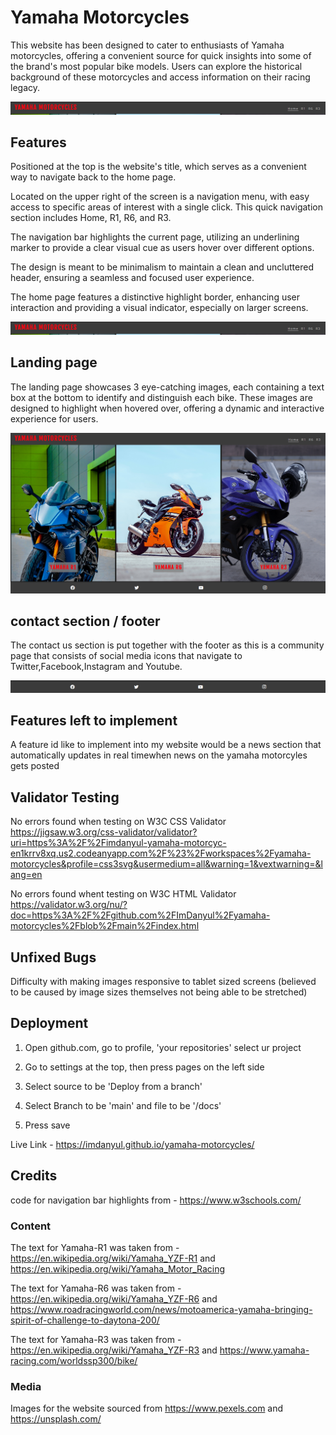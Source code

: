 # Yamaha Motorcycles

This website has been designed to cater to enthusiasts of Yamaha motorcycles, offering a convenient source for quick insights into some of the brand's most popular bike models. Users can explore the historical background of these motorcycles and access information on their racing legacy.</p>

![Website Preview](https://github.com/ImDanyul/yamaha-motorcycles/blob/main/media/3%20-%20kdtdpFa.png)

## Features

Positioned at the top is the website's title, which serves as a convenient way to navigate back to the home page.

Located on the upper right of the screen is a navigation menu, with easy access to specific areas of interest with a single click. This quick navigation section includes Home, R1, R6, and R3.

The navigation bar highlights the current page, utilizing an underlining marker to provide a clear visual cue as users hover over different options.

The design is meant to be minimalism to maintain a clean and uncluttered header, ensuring a seamless and focused user experience.

The home page features a distinctive highlight border, enhancing user interaction and providing a visual indicator, especially on larger screens.

![Nav Bar](https://github.com/ImDanyul/yamaha-motorcycles/blob/main/media/3%20-%20kdtdpFa.png)

## Landing page

The landing page showcases 3 eye-catching images, each containing a text box at the bottom to identify and distinguish each bike. These images are designed to highlight when hovered over, offering a dynamic and interactive experience for users.

![Landing Page](https://github.com/ImDanyul/yamaha-motorcycles/blob/main/media/1%20-%201Narx35.png)

## contact section / footer

The contact us section is put together with the footer as this is a community page that consists of social media icons that navigate to Twitter,Facebook,Instagram and Youtube.

![Footer](https://github.com/ImDanyul/yamaha-motorcycles/blob/main/media/2%20-%20DW0Qxnd.png)

## Features left to implement

A feature id like to implement into my website would be a news section that automatically updates in real timewhen news on the yamaha motorcyles gets posted

## Validator Testing

No errors found when testing on W3C CSS Validator <https://jigsaw.w3.org/css-validator/validator?uri=https%3A%2F%2Fimdanyul-yamaha-motorcyc-en1krrv8xq.us2.codeanyapp.com%2F%23%2Fworkspaces%2Fyamaha-motorcycles&profile=css3svg&usermedium=all&warning=1&vextwarning=&lang=en>

No errors found whent testing on W3C HTML Validator <https://validator.w3.org/nu/?doc=https%3A%2F%2Fgithub.com%2FImDanyul%2Fyamaha-motorcycles%2Fblob%2Fmain%2Findex.html>

## Unfixed Bugs

Difficulty with making images responsive to tablet sized screens (believed to be caused by image sizes themselves not being able to be stretched)

## Deployment

1. Open github.com, go to profile, 'your repositories' select ur project

2. Go to settings at the top, then press pages on the left side

3. Select source to be 'Deploy from a branch'

4. Select Branch to be 'main' and file to be '/docs'

5. Press save

Live Link - <https://imdanyul.github.io/yamaha-motorcycles/>

## Credits

code for navigation bar highlights from - <https://www.w3schools.com/>

### Content

The text for Yamaha-R1 was taken from - <https://en.wikipedia.org/wiki/Yamaha_YZF-R1> and <https://en.wikipedia.org/wiki/Yamaha_Motor_Racing>

The text for Yamaha-R6 was taken from - <https://en.wikipedia.org/wiki/Yamaha_YZF-R6> and <https://www.roadracingworld.com/news/motoamerica-yamaha-bringing-spirit-of-challenge-to-daytona-200/>

The text for Yamaha-R3 was taken from - <https://en.wikipedia.org/wiki/Yamaha_YZF-R3> and <https://www.yamaha-racing.com/worldssp300/bike/>


### Media

Images for the website sourced from <https://www.pexels.com> and <https://unsplash.com/>

